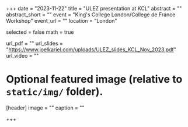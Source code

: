 +++
date = "2023-11-22"
title = "ULEZ presentation at KCL"
abstract = ""
abstract_short = ""
event = "King's College London/College de France Workshop"
event_url = ""
location = "London"

selected = false
math = true

url_pdf = ""
url_slides = "https://www.joelkariel.com/uploads/ULEZ_slides_KCL_Nov_2023.pdf"
url_video = ""

# Optional featured image (relative to `static/img/` folder).
[header]
image = ""
caption = ""

+++

